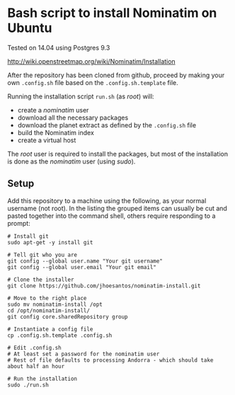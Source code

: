 # Bash script to install Nominatim on Ubuntu

Tested on 14.04 using Postgres 9.3

http://wiki.openstreetmap.org/wiki/Nominatim/Installation

After the repository has been cloned from github, proceed by making your own `.config.sh` file based on the `.config.sh.template` file.

Running the installation script `run.sh` (as *root*) will:

 * create a *nominatim* user
 * download all the necessary packages
 * download the planet extract as defined by the `.config.sh` file
 * build the Nominatim index
 * create a virtual host

The *root* user is required to install the packages, but most of the installation is done as the *nominatim* user (using *sudo*).


## Setup

Add this repository to a machine using the following, as your normal username (not root). In the listing the grouped items can usually be cut and pasted together into the command shell, others require responding to a prompt:

```shell
# Install git
sudo apt-get -y install git

# Tell git who you are
git config --global user.name "Your git username"
git config --global user.email "Your git email"

# Clone the installer
git clone https://github.com/jhoesantos/nominatim-install.git

# Move to the right place
sudo mv nominatim-install /opt
cd /opt/nominatim-install/
git config core.sharedRepository group

# Instantiate a config file
cp .config.sh.template .config.sh

# Edit .config.sh
# At least set a password for the nominatim user
# Rest of file defaults to processing Andorra - which should take about half an hour

# Run the installation
sudo ./run.sh
```
